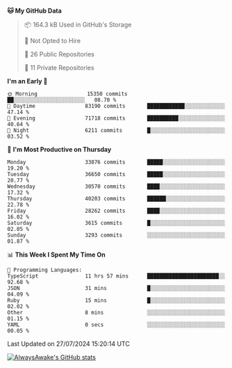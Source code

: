 <!--START_SECTION:waka-->
**🐱 My GitHub Data** 

> 📦 164.3 kB Used in GitHub's Storage 
 > 
> 🚫 Not Opted to Hire
 > 
> 📜 26 Public Repositories 
 > 
> 🔑 11 Private Repositories 
 > 
**I'm an Early 🐤** 

```text
🌞 Morning                15350 commits       ██░░░░░░░░░░░░░░░░░░░░░░░   08.70 % 
🌆 Daytime                83190 commits       ████████████░░░░░░░░░░░░░   47.14 % 
🌃 Evening                71718 commits       ██████████░░░░░░░░░░░░░░░   40.64 % 
🌙 Night                  6211 commits        █░░░░░░░░░░░░░░░░░░░░░░░░   03.52 % 
```
📅 **I'm Most Productive on Thursday** 

```text
Monday                   33876 commits       █████░░░░░░░░░░░░░░░░░░░░   19.20 % 
Tuesday                  36650 commits       █████░░░░░░░░░░░░░░░░░░░░   20.77 % 
Wednesday                30570 commits       ████░░░░░░░░░░░░░░░░░░░░░   17.32 % 
Thursday                 40203 commits       ██████░░░░░░░░░░░░░░░░░░░   22.78 % 
Friday                   28262 commits       ████░░░░░░░░░░░░░░░░░░░░░   16.02 % 
Saturday                 3615 commits        █░░░░░░░░░░░░░░░░░░░░░░░░   02.05 % 
Sunday                   3293 commits        ░░░░░░░░░░░░░░░░░░░░░░░░░   01.87 % 
```


📊 **This Week I Spent My Time On** 

```text
💬 Programming Languages: 
TypeScript               11 hrs 57 mins      ███████████████████████░░   92.68 % 
JSON                     31 mins             █░░░░░░░░░░░░░░░░░░░░░░░░   04.09 % 
Ruby                     15 mins             █░░░░░░░░░░░░░░░░░░░░░░░░   02.02 % 
Other                    8 mins              ░░░░░░░░░░░░░░░░░░░░░░░░░   01.15 % 
YAML                     0 secs              ░░░░░░░░░░░░░░░░░░░░░░░░░   00.05 % 
```


 Last Updated on 27/07/2024 15:20:14 UTC
<!--END_SECTION:waka-->

[![AlwaysAwake's GitHub stats](https://github-readme-stats.vercel.app/api?username=AlwaysAwake&show_icons=true&theme=github_dark&count_private=true)](https://github.com/AlwaysAwake/AlwaysAwake)
